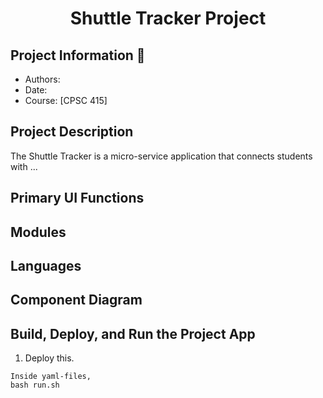 <h1 align="center">Shuttle Tracker Project </h1>

## Project Information 👤
* Authors:
* Date: 
* Course: [CPSC 415]

## Project Description
The Shuttle Tracker is a micro-service application that connects students with ...

## Primary UI Functions

## Modules 

## Languages

## Component Diagram

## Build, Deploy, and Run the Project App 
1. Deploy this.

``` 
Inside yaml-files,
bash run.sh 
```
